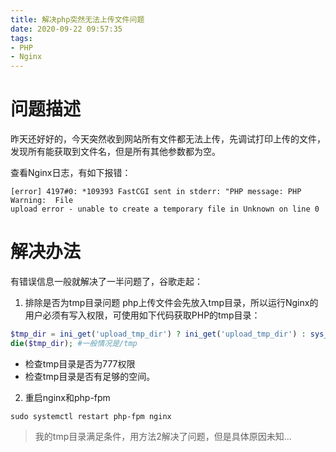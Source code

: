 ```yaml
---
title: 解决php突然无法上传文件问题
date: 2020-09-22 09:57:35
tags:
- PHP
- Nginx
---
```


# 问题描述
昨天还好好的，今天突然收到网站所有文件都无法上传，先调试打印上传的文件，发现所有能获取到文件名，但是所有其他参数都为空。

查看Nginx日志，有如下报错：
```log
[error] 4197#0: *109393 FastCGI sent in stderr: "PHP message: PHP Warning:  File 
upload error - unable to create a temporary file in Unknown on line 0
```

# 解决办法
有错误信息一般就解决了一半问题了，谷歌走起：
1. 排除是否为tmp目录问题
php上传文件会先放入tmp目录，所以运行Nginx的用户必须有写入权限，可使用如下代码获取PHP的tmp目录：
```php
$tmp_dir = ini_get('upload_tmp_dir') ? ini_get('upload_tmp_dir') : sys_get_temp_dir();
die($tmp_dir); #一般情况是/tmp
```
- 检查tmp目录是否为777权限
- 检查tmp目录是否有足够的空间。

2. 重启nginx和php-fpm
```shell
sudo systemctl restart php-fpm nginx
```
> 我的tmp目录满足条件，用方法2解决了问题，但是具体原因未知...